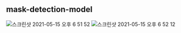## mask-detection-model


![스크린샷 2021-05-15 오후 6 51 52](https://user-images.githubusercontent.com/72444675/118356131-c9d44200-b5ae-11eb-9452-76dee6b5427e.png)
![스크린샷 2021-05-15 오후 6 52 12](https://user-images.githubusercontent.com/72444675/118356133-cb056f00-b5ae-11eb-9ff9-daaa2f3568a3.png)
